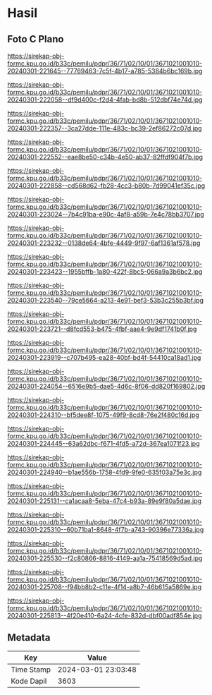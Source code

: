 # Hasil

## Foto C Plano

https://sirekap-obj-formc.kpu.go.id/b33c/pemilu/pdpr/36/71/02/10/01/3671021001010-20240301-221645--77769463-7c5f-4b17-a785-5384b6bc169b.jpg

https://sirekap-obj-formc.kpu.go.id/b33c/pemilu/pdpr/36/71/02/10/01/3671021001010-20240301-222058--df9d400c-f2d4-4fab-bd8b-512dbf74e74d.jpg

https://sirekap-obj-formc.kpu.go.id/b33c/pemilu/pdpr/36/71/02/10/01/3671021001010-20240301-222357--3ca27dde-111e-483c-bc39-2ef86272c07d.jpg

https://sirekap-obj-formc.kpu.go.id/b33c/pemilu/pdpr/36/71/02/10/01/3671021001010-20240301-222552--eae8be50-c34b-4e50-ab37-82ffdf904f7b.jpg

https://sirekap-obj-formc.kpu.go.id/b33c/pemilu/pdpr/36/71/02/10/01/3671021001010-20240301-222858--cd568d62-fb28-4cc3-b80b-7d99041ef35c.jpg

https://sirekap-obj-formc.kpu.go.id/b33c/pemilu/pdpr/36/71/02/10/01/3671021001010-20240301-223024--7b4c91ba-e90c-4af8-a59b-7e4c78bb3707.jpg

https://sirekap-obj-formc.kpu.go.id/b33c/pemilu/pdpr/36/71/02/10/01/3671021001010-20240301-223232--0138de64-4bfe-4449-9f97-6af1361af578.jpg

https://sirekap-obj-formc.kpu.go.id/b33c/pemilu/pdpr/36/71/02/10/01/3671021001010-20240301-223423--1955bffb-1a80-422f-8bc5-066a9a3b6bc2.jpg

https://sirekap-obj-formc.kpu.go.id/b33c/pemilu/pdpr/36/71/02/10/01/3671021001010-20240301-223540--79ce5664-a213-4e91-bef3-53b3c255b3bf.jpg

https://sirekap-obj-formc.kpu.go.id/b33c/pemilu/pdpr/36/71/02/10/01/3671021001010-20240301-223721--d8fcd553-b475-4fbf-aae4-9e9df1741b0f.jpg

https://sirekap-obj-formc.kpu.go.id/b33c/pemilu/pdpr/36/71/02/10/01/3671021001010-20240301-223919--c707b495-ea28-40bf-bd4f-54410ca18ad1.jpg

https://sirekap-obj-formc.kpu.go.id/b33c/pemilu/pdpr/36/71/02/10/01/3671021001010-20240301-224054--6516e9b5-dae5-4d6c-8f06-dd820f169802.jpg

https://sirekap-obj-formc.kpu.go.id/b33c/pemilu/pdpr/36/71/02/10/01/3671021001010-20240301-224310--bf5dee8f-1075-49f9-8cd8-76e2f480c16d.jpg

https://sirekap-obj-formc.kpu.go.id/b33c/pemilu/pdpr/36/71/02/10/01/3671021001010-20240301-224445--63a62dbc-f671-4fd5-a72d-367ea1071f23.jpg

https://sirekap-obj-formc.kpu.go.id/b33c/pemilu/pdpr/36/71/02/10/01/3671021001010-20240301-224940--b1ae556b-1758-4fd9-9fe0-635f03a75e3c.jpg

https://sirekap-obj-formc.kpu.go.id/b33c/pemilu/pdpr/36/71/02/10/01/3671021001010-20240301-225131--ca1acaa8-5eba-47c4-b93a-89e9f80a5dae.jpg

https://sirekap-obj-formc.kpu.go.id/b33c/pemilu/pdpr/36/71/02/10/01/3671021001010-20240301-225310--60b71ba1-8648-4f7b-a743-90396e77336a.jpg

https://sirekap-obj-formc.kpu.go.id/b33c/pemilu/pdpr/36/71/02/10/01/3671021001010-20240301-225530--f2c80866-8816-4149-aa1a-75418569d5ad.jpg

https://sirekap-obj-formc.kpu.go.id/b33c/pemilu/pdpr/36/71/02/10/01/3671021001010-20240301-225708--f94bb8b2-c11e-4f14-a8b7-46b615a5869e.jpg

https://sirekap-obj-formc.kpu.go.id/b33c/pemilu/pdpr/36/71/02/10/01/3671021001010-20240301-225813--4f20e410-6a24-4cfe-832d-dbf00adf854e.jpg


## Metadata

| Key        | Value               |
| ---------- | ------------------- |
| Time Stamp | 2024-03-01 23:03:48 |
| Kode Dapil | 3603                |



